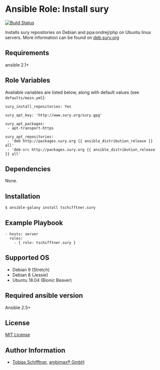 # Ansible Role: Install sury

[![Build Status](https://travis-ci.org/tschifftner/ansible-role-sury.svg?branch=master)](https://travis-ci.org/tschifftner/ansible-role-sury)

Installs sury repositories on Debian and ppa:ondrej/php on Ubuntu linux servers. More information can be found on [deb.sury.org](https://deb.sury.org/)

## Requirements

ansible 2.1+

## Role Variables

Available variables are listed below, along with default values (see `defaults/main.yml`):

```
sury_install_repositories: Yes

sury_apt_key: 'http://www.sury.org/sury.gpg'

sury_apt_packages:
 - apt-transport-https

sury_apt_repositories:
 - 'deb http://packages.sury.org {{ ansible_distribution_release }} all'
 - 'deb-src http://packages.sury.org {{ ansible_distribution_release }} all'
```

## Dependencies

None.

## Installation

```
$ ansible-galaxy install tschifftner.sury
```

## Example Playbook

    - hosts: server
      roles:
        - { role: tschifftner.sury }

## Supported OS

 - Debian 9 (Stretch)
 - Debian 8 (Jessie)
 - Ubuntu 18.04 (Bionic Beaver)

## Required ansible version

Ansible 2.5+

## License

[MIT License](http://choosealicense.com/licenses/mit/)

## Author Information

 - [Tobias Schifftner](https://twitter.com/tschifftner), [ambimax® GmbH](https://www.ambimax.de)